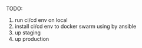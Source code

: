 
TODO:
1. run ci/cd env on local
2. install ci/cd env to docker swarm using by ansible
3. up staging
4. up production

